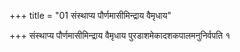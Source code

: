 +++
title = "01 संस्थाप्य पौर्णमासीमिन्द्राय वैमृधाय"

+++
संस्थाप्य पौर्णमासीमिन्द्राय वैमृधाय पुरडाशमेकादशकपालमनुनिर्वपति १